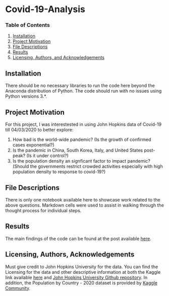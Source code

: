 # Covid-19-Analysis
### Table of Contents

1. [Installation](#installation)
2. [Project Motivation](#motivation)
3. [File Descriptions](#files)
4. [Results](#results)
5. [Licensing, Authors, and Acknowledgements](#licensing)

## Installation <a name="installation"></a>

There should be no necessary libraries to run the code here beyond the Anaconda distribution of Python.  The code should run with no issues using Python versions 3.*.

## Project Motivation<a name="motivation"></a>

For this project, I was interestested in using John Hopkins data of Covid-19 till 04/03/2020 to better explore:

1. How bad is the world-wide pandemic? (Is the growth of confirmed cases exponential?)
2. Is the pandemic in China, South Korea, Italy, and United States post-peak? (Is it under control?)
3. Is the population density an signficant factor to impact pandemic? (Should the governments restrict crowded activities especially with high population density to response to covid-19?)

## File Descriptions <a name="files"></a>

There is only one notebook available here to showcase work related to the above questions. Markdown cells were used to assist in walking through the thought process for individual steps.  

## Results<a name="results"></a>

The main findings of the code can be found at the post available [here](https://medium.com/@xie.yuc/covid-19-analysis-on-april-c73e19bc6e8d).

## Licensing, Authors, Acknowledgements<a name="licensing"></a>

Must give credit to John Hopkins University for the data.  You can find the Licensing for the data and other descriptive information at both the Kaggle link available [here](https://www.kaggle.com/sudalairajkumar/novel-corona-virus-2019-dataset) and [John Hopkins University Github repository](https://github.com/CSSEGISandData/COVID-19).  In addition, the Population by Country - 2020 dataset is provided by [Kaggle Community](https://www.kaggle.com/tanuprabhu/population-by-country-2020).
